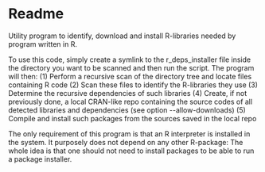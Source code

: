 # Readme

Utility program to identify, download and install R-libraries
needed by program written in R.

To use this code, simply create a symlink to the r_deps_installer
file inside the directory you want to be scanned and then run the
script. The program will then:
    (1) Perform a recursive scan of the directory tree and locate
        files containing R code
    (2) Scan these files to identify the R-libraries they use
    (3) Determine the recursive dependencies of such libraries
    (4) Create, if not previously done, a local CRAN-like repo
        containing the source codes of all detected libraries
        and dependencies (see option --allow-downloads)
    (5) Compile and install such packages from the sources saved
        in the local repo

The only requirement of this program is that an R interpreter is
installed in the system. It purposely does not depend on any other
R-package: The whole idea is that one should not need to install
packages to be able to run a package installer.
